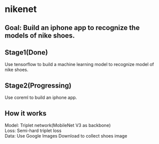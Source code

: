 # nikenet
## Goal: Build an iphone app to recognize the models of nike shoes.
## Stage1(Done)
Use tensorflow to build a machine learning model to recognize model of nike shoes.
## Stage2(Progressing)
Use coreml to build an iphone app.
## How it works
Model: Triplet network(MobileNet V3 as backbone)  
Loss: Semi-hard triplet loss  
Data: Use Google Images Download to collect shoes image
